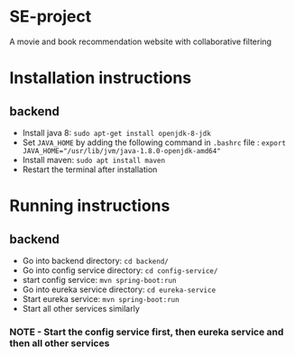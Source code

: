 # SE-project
A movie and book recommendation website with collaborative filtering

# Installation instructions
## backend
- Install java 8: `sudo apt-get install openjdk-8-jdk`
- Set `JAVA_HOME` by adding the following command in `.bashrc` file  : `export JAVA_HOME="/usr/lib/jvm/java-1.8.0-openjdk-amd64"`
- Install maven: `sudo apt install maven`
- Restart the terminal after installation

# Running instructions
## backend
- Go into backend directory: `cd backend/`
- Go into config service directory: `cd config-service/`
- start config service: `mvn spring-boot:run`
- Go into eureka service directory: `cd eureka-service`
- Start eureka service: `mvn spring-boot:run`
- Start all other services similarly

### NOTE - Start the config service first, then eureka service and then all other services